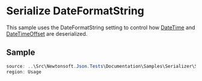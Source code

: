 ﻿# Serialize DateFormatString

This sample uses the DateFormatString setting to control how [DateTime](https://docs.microsoft.com/en-us/dotnet/api/system.datetime) and [DateTimeOffset](https://docs.microsoft.com/en-us/dotnet/api/system.datetimeoffset) are deserialized.

## Sample

```csharp Usage
source: ..\Src\Newtonsoft.Json.Tests\Documentation\Samples\Serializer\SerializeDateFormatString.cs
region: Usage
```
